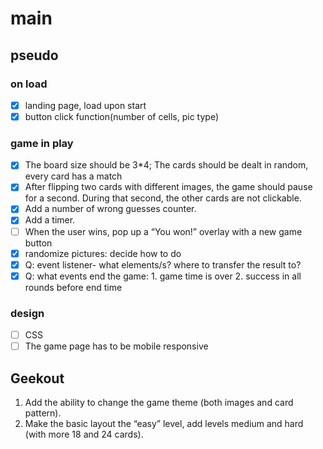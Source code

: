 # main

## pseudo

### on load

- [x] landing page, load upon start
- [x] button click function(number of cells, pic type)

### game in play

- [x] The board size should be 3\*4; The cards should be dealt in random, every card has a match
- [x] After flipping two cards with different images, the game should pause for a second. During that second, the other cards are not clickable.
- [x] Add a number of wrong guesses counter.
- [x] Add a timer.
- [ ] When the user wins, pop up a “You won!” overlay with a new game button
- [x] randomize pictures: decide how to do
- [x] Q: event listener- what elements/s? where to transfer the result to?
- [x] Q: what events end the game: 1. game time is over 2. success in all rounds before end time

### design

- [ ] CSS
- [ ] The game page has to be mobile responsive

## Geekout

1. Add the ability to change the game theme (both images and card pattern).
2. Make the basic layout the “easy” level, add levels medium and hard (with more 18 and 24 cards).
